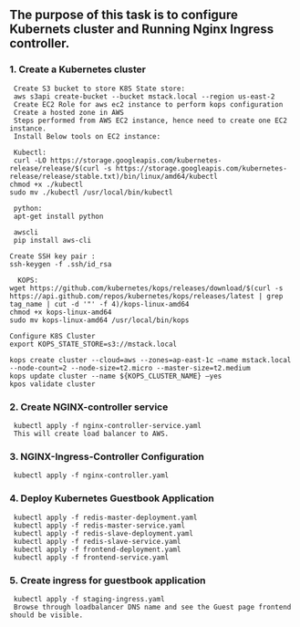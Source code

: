 ## The purpose of this task is to configure Kubernets cluster and Running Nginx Ingress controller.
### 1.	Create a Kubernetes cluster
     Create S3 bucket to store K8S State store:
     aws s3api create-bucket --bucket mstack.local --region us-east-2
     Create EC2 Role for aws ec2 instance to perform kops configuration
     Create a hosted zone in AWS 
     Steps performed from AWS EC2 instance, hence need to create one EC2 instance.
     Install Below tools on EC2 instance:
     
     Kubectl:
     curl -LO https://storage.googleapis.com/kubernetes-release/release/$(curl -s https://storage.googleapis.com/kubernetes-release/release/stable.txt)/bin/linux/amd64/kubectl
    chmod +x ./kubectl
    sudo mv ./kubectl /usr/local/bin/kubectl

     python:
     apt-get install python

     awscli
     pip install aws-cli

    Create SSH key pair :
    ssh-keygen -f .ssh/id_rsa

	  KOPS:
    wget https://github.com/kubernetes/kops/releases/download/$(curl -s https://api.github.com/repos/kubernetes/kops/releases/latest | grep tag_name | cut -d '"' -f 4)/kops-linux-amd64
    chmod +x kops-linux-amd64
    sudo mv kops-linux-amd64 /usr/local/bin/kops

    Configure K8S Cluster
    export KOPS_STATE_STORE=s3://mstack.local

    kops create cluster --cloud=aws --zones=ap-east-1c –name mstack.local --node-count=2 --node-size=t2.micro --master-size=t2.medium
    kops update cluster --name ${KOPS_CLUSTER_NAME} –yes
    kpos validate cluster
    
### 2. Create NGINX-controller service
     kubectl apply -f nginx-controller-service.yaml
     This will create load balancer to AWS.

### 3. NGINX-Ingress-Controller Configuration
     kubectl apply -f nginx-controller.yaml
     
### 4. Deploy Kubernetes Guestbook Application 
     kubectl apply -f redis-master-deployment.yaml
     kubectl apply -f redis-master-service.yaml
     kubectl apply -f redis-slave-deployment.yaml
     kubectl apply -f redis-slave-service.yaml 
     kubectl apply -f frontend-deployment.yaml
     kubectl apply -f frontend-service.yaml
    
### 5. Create ingress for guestbook application
     kubectl apply -f staging-ingress.yaml
     Browse through loadbalancer DNS name and see the Guest page frontend should be visible.
     
     
